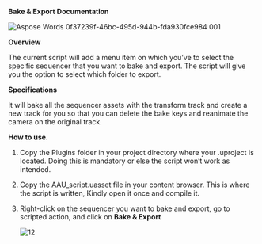 **Bake & Export Documentation**


![Aspose Words 0f37239f-46bc-495d-944b-fda930fce984 001](https://github.com/NISP2709/Bake-n-Export/assets/51084113/c2348a67-1b8d-488f-8763-12db95f3ef9c)



**Overview**

The current script will add a menu item on which you’ve to select the specific sequencer that you want to bake and export. The script will give you the option to select which folder to export.

**Specifications**

It will bake all the sequencer assets with the transform track and create a new track for you so that you can delete the bake keys and reanimate the camera on the original track.

**How to use.**

1. Copy the Plugins folder in your project directory where your .uproject is located. Doing this is mandatory or else the script won’t work as intended.

2. Copy the AAU_script.uasset file in your content browser. This is where the script is written, Kindly open it once and compile it. 

3. Right-click on the sequencer you want to bake and export, go to scripted action, and click on **Bake & Export** 

    ![12](https://github.com/NISP2709/Bake-n-Export/assets/51084113/077f160b-656c-4fb1-a780-efba0d74013f)
